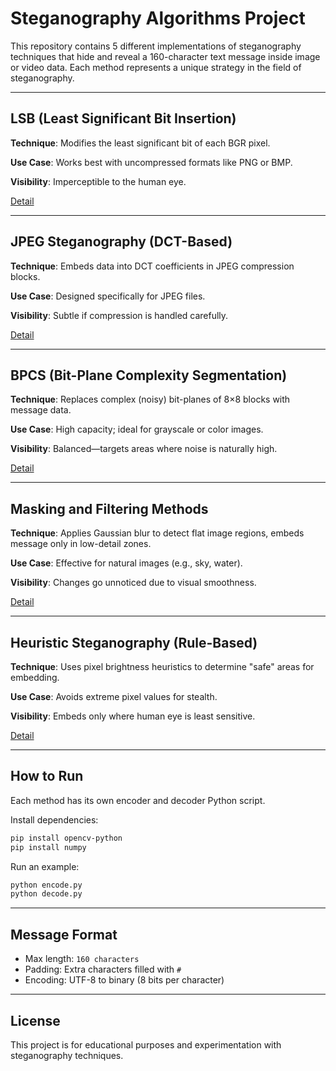 
# Steganography Algorithms Project

This repository contains 5 different implementations of steganography techniques that hide and reveal a 160-character text message inside image or video data. Each method represents a unique strategy in the field of steganography.

---

## LSB (Least Significant Bit Insertion)

**Technique**: Modifies the least significant bit of each BGR pixel.

**Use Case**: Works best with uncompressed formats like PNG or BMP.

**Visibility**: Imperceptible to the human eye.

[Detail](http://www.lia.deis.unibo.it/Courses/RetiDiCalcolatori/Progetti98/Fortini/lsb.html)

---

## JPEG Steganography (DCT-Based)

**Technique**: Embeds data into DCT coefficients in JPEG compression blocks.

**Use Case**: Designed specifically for JPEG files.

**Visibility**: Subtle if compression is handled carefully.

[Detail](https://digitnet.github.io/m4jpeg/about-steganography/dct-based-steganography.htm)

---

## BPCS (Bit-Plane Complexity Segmentation)

**Technique**: Replaces complex (noisy) bit-planes of 8×8 blocks with message data.

**Use Case**: High capacity; ideal for grayscale or color images.

**Visibility**: Balanced—targets areas where noise is naturally high.

[Detail](https://en.wikipedia.org/wiki/BPCS-steganography)

---

## Masking and Filtering Methods

**Technique**: Applies Gaussian blur to detect flat image regions, embeds message only in low-detail zones.

**Use Case**: Effective for natural images (e.g., sky, water).

**Visibility**: Changes go unnoticed due to visual smoothness.

[Detail](https://digitnet.github.io/m4jpeg/about-steganography/image-steganography-techniques.htm)

---

## Heuristic Steganography (Rule-Based)

**Technique**: Uses pixel brightness heuristics to determine "safe" areas for embedding.

**Use Case**: Avoids extreme pixel values for stealth.

**Visibility**: Embeds only where human eye is least sensitive.

[Detail](http://dde.binghamton.edu/butora/pdf/Butora_PhD_Dissertation.pdf)

---

## How to Run

Each method has its own encoder and decoder Python script.

Install dependencies:

```bash
pip install opencv-python
pip install numpy
```

Run an example:

```bash
python encode.py
python decode.py
```

---

## Message Format

* Max length: `160 characters`
* Padding: Extra characters filled with `#`
* Encoding: UTF-8 to binary (8 bits per character)

---

## License

This project is for educational purposes and experimentation with steganography techniques.
